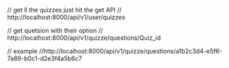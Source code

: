 // get ll the quizzes just hit the get API
// http://localhost:8000/api/v1/user/quizzes

// get quetsion with their option
// http://localhost:8000/api/v1/quizze/questions/Quiz_id

// example
//http://localhost:8000/api/v1/quizze/questions/a1b2c3d4-e5f6-7a89-b0c1-d2e3f4a5b6c7

